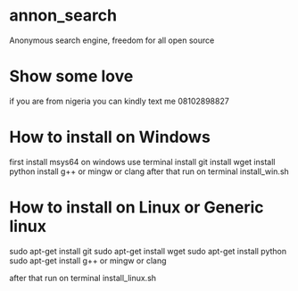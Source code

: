 # annon_search
Anonymous search engine, freedom for all open source

# Show some love
if you are from nigeria you can kindly text me 08102898827

# How to install on Windows

first install msys64 on windows use terminal
install git
install wget
install python
install g++ or mingw or clang
after that run on terminal install_win.sh



# How to install on Linux or Generic linux

sudo apt-get install git
sudo apt-get install wget
sudo apt-get install python
sudo apt-get install g++ or mingw or clang

after that run on terminal install_linux.sh





